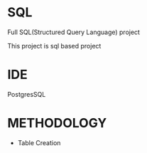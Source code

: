 # SQL
Full SQL(Structured Query Language) project

This project is sql based project
# IDE
PostgresSQL

# METHODOLOGY
- Table Creation
